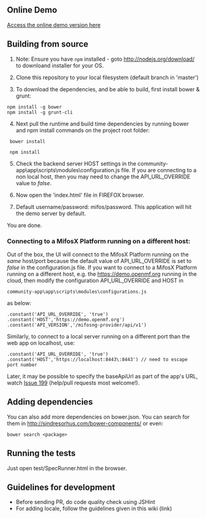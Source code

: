 ## Online Demo

<a target="_blank" href="https://demo.openmf.org/beta">Access the online demo version here</a>


## Building from source

1. Note: Ensure you have ```npm``` installed - goto http://nodejs.org/download/ to downloand installer for your OS.

2. Clone this repository to your local filesystem (default branch in 'master')

3. To download the dependencies, and be able to build, first install bower & grunt:
```
npm install -g bower
npm install -g grunt-cli
```
4. Next pull the runtime and build time dependencies by running bower and npm install commands on the project root folder:
```
 bower install
```
```
 npm install 
```

5. Check the backend server HOST settings in the community-app\app\scripts\modules\configuration.js file. If you are connecting to a non local host, then you may need to change the API_URL_OVERRIDE value to *false*.

6. Now open the 'index.html' file in FIREFOX browser. 

7. Default username/password: mifos/password. This application will hit the demo server by default.

You are done.

### Connecting to a MifosX Platform running on a different host:
Out of the box, the UI will connect to the MifosX Platform running on the *same* host/port because 
the default value of API_URL_OVERRIDE is set to *false* in the configuration.js file.
If you want to connect to a MifosX Platform running on a different host, e.g. the https://demo.openmf.org running in the cloud, 
then modify the configuration API_URL_OVERRIDE and HOST in 
```
community-app\app\scripts\modules\configurations.js 
```

as below:

```
.constant('API_URL_OVERRIDE', 'true')
.constant('HOST','https://demo.openmf.org')
.constant('API_VERSION','/mifosng-provider/api/v1')
```

Similarly, to connect to a local server running on a different port than the web app on localhost, use:

```
.constant('API_URL_OVERRIDE', 'true')
.constant('HOST','https://localhost:8443\:8443') // need to escape port number
```

Later, it may be possible to specify the baseApiUrl as part of the app's URL, watch 
<a href="https://github.com/openMF/community-app/issues/199">Issue 199</a> (help/pull requests most welcome!). 


## Adding dependencies

You can also add more dependencies on bower.json. 
You can search for them in http://sindresorhus.com/bower-components/ or even:

```
bower search <package>
```

## Running the tests

Just open test/SpecRunner.html in the browser.

## Guidelines for development

* Before sending PR, do code quality check using JSHint
* For adding locale, follow the guidelines given in this wiki (link)



